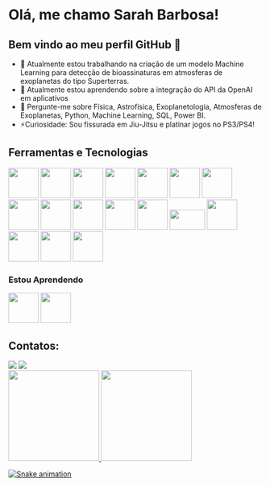 # Olá, me chamo Sarah Barbosa!
## Bem vindo ao meu perfil GitHub 👋

- 🔭 Atualmente estou trabalhando na criação de um modelo Machine Learning para detecção de bioassinaturas em atmosferas de exoplanetas do tipo Superterras.
- 🌱 Atualmente estou aprendendo sobre a integração do API da OpenAI em aplicativos 
- 💬 Pergunte-me sobre Física, Astrofísica, Exoplanetologia, Atmosferas de Exoplanetas, Python, Machine Learning, SQL, Power BI.
- ⚡Curiosidade: Sou fissurada em Jiu-Jitsu e platinar jogos no PS3/PS4!

## Ferramentas e Tecnologias
<img loading="lazy" src="https://cdn.jsdelivr.net/gh/devicons/devicon/icons/inkscape/inkscape-plain.svg" width="60" height="60"/> <img loading="lazy" src="https://cdn.jsdelivr.net/gh/devicons/devicon/icons/latex/latex-original.svg" width="60" height="60"/> <img loading="lazy" src="https://cdn.jsdelivr.net/gh/devicons/devicon/icons/mysql/mysql-original.svg" width="60" height="60"/> <img loading="lazy" src="https://cdn.jsdelivr.net/gh/devicons/devicon/icons/postgresql/postgresql-original.svg" width="60" height="60"/> <img loading="lazy" src="https://cdn.jsdelivr.net/gh/devicons/devicon/icons/vscode/vscode-original.svg" width="60" height="60"/> <img loading="lazy" src="https://cdn.jsdelivr.net/gh/devicons/devicon/icons/python/python-original.svg" width="60" height="60"/> <img loading="lazy" src="https://cdn.jsdelivr.net/gh/devicons/devicon/icons/jupyter/jupyter-original-wordmark.svg" width="60" height="60"/> <img loading="lazy" src="https://cdn.jsdelivr.net/gh/devicons/devicon/icons/numpy/numpy-original.svg" width="60" height="60"/> <img loading="lazy" src="https://cdn.jsdelivr.net/gh/devicons/devicon/icons/pandas/pandas-original.svg" width="60" height="60"/> <img loading="lazy" src="https://upload.wikimedia.org/wikipedia/commons/thumb/8/84/Matplotlib_icon.svg/2048px-Matplotlib_icon.svg.png" width="60" height="60"/> <img loading="lazy" src="https://seaborn.pydata.org/_images/logo-mark-lightbg.svg" width="60" height="60"/>  <img loading="lazy" src= "https://cdn.icon-icons.com/icons2/2699/PNG/512/plot_ly_logo_icon_168902.png" width="60" height="60"/> <img loading="lazy" src= "https://upload.wikimedia.org/wikipedia/commons/thumb/0/05/Scikit_learn_logo_small.svg/2560px-Scikit_learn_logo_small.svg.png" width="70" height="40"/> <img loading="lazy" src="https://cdn.jsdelivr.net/gh/devicons/devicon/icons/tensorflow/tensorflow-original.svg" width="60" height="60"/> <img loading="lazy" src= "https://www.astropy.org/images/astropy_brandmark.png" width="60" height="60"/> <img loading="lazy" src="https://cdn.jsdelivr.net/gh/devicons/devicon/icons/r/r-original.svg" width="60" height="60"/> <img loading="lazy" src="https://cdn.jsdelivr.net/gh/devicons/devicon/icons/rstudio/rstudio-original.svg" width="60" height="60"/> 

### Estou Aprendendo

<img loading="lazy" src="https://cdn.jsdelivr.net/gh/devicons/devicon/icons/git/git-original.svg" width="60" height="60"/> <img loading="lazy" src="https://cdn.jsdelivr.net/gh/devicons/devicon/icons/docker/docker-original.svg" width="60" height="60"/> 

## Contatos:

<div>
<a href = "mailto:sarah@fisica.ufc.br"><img loading="lazy" src="https://img.shields.io/badge/Gmail-D14836?style=for-the-badge&logo=gmail&logoColor=white" target="_blank"></a>
<a href="https://www.linkedin.com/in/sarah-aroucha-barbosa/" target="_blank"><img loading="lazy" src="https://img.shields.io/badge/-LinkedIn-%230077B5?style=for-the-badge&logo=linkedin&logoColor=white" target="_blank"></a>   
</div>

<div>
<a href="https://github.com/SarahBarbosa">
<img loading="lazy" height="180em" src="https://github-readme-stats-git-masterrstaa-rickstaa.vercel.app/api/top-langs/?username=SarahBarbosa&layout=compact&langs_count=7&theme=dracula"/>
<img loading="lazy" height="180em" src="https://github-readme-stats-git-masterrstaa-rickstaa.vercel.app/api?username=SarahBarbosa&show_icons=true&theme=dracula&include_all_commits=true&count_private=true"/>
</div>

![Snake animation](https://github.com/SarahBarbosa/SarahBarbosa/blob/output/github-contribution-grid-snake.svg)



